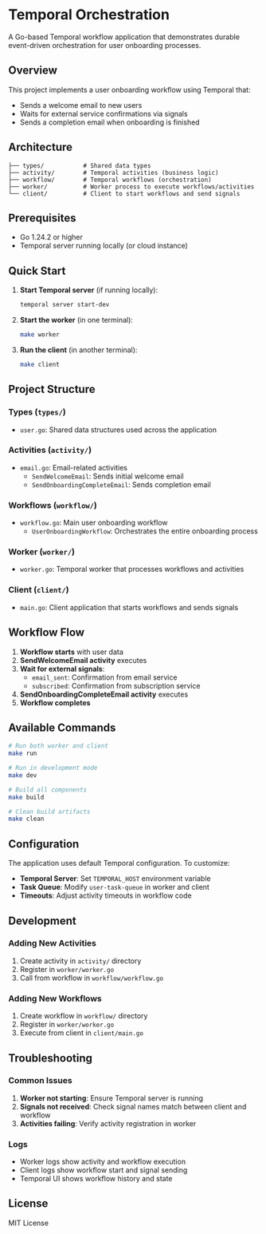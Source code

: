 # Temporal Orchestration

A Go-based Temporal workflow application that demonstrates durable event-driven orchestration for user onboarding processes.

## Overview

This project implements a user onboarding workflow using Temporal that:
- Sends a welcome email to new users
- Waits for external service confirmations via signals
- Sends a completion email when onboarding is finished

## Architecture

```
├── types/           # Shared data types
├── activity/        # Temporal activities (business logic)
├── workflow/        # Temporal workflows (orchestration)
├── worker/          # Worker process to execute workflows/activities
└── client/          # Client to start workflows and send signals
```

## Prerequisites

- Go 1.24.2 or higher
- Temporal server running locally (or cloud instance)

## Quick Start

1. **Start Temporal server** (if running locally):
   ```bash
   temporal server start-dev
   ```

2. **Start the worker** (in one terminal):
   ```bash
   make worker
   ```

3. **Run the client** (in another terminal):
   ```bash
   make client
   ```

## Project Structure

### Types (`types/`)
- `user.go`: Shared data structures used across the application

### Activities (`activity/`)
- `email.go`: Email-related activities
  - `SendWelcomeEmail`: Sends initial welcome email
  - `SendOnboardingCompleteEmail`: Sends completion email

### Workflows (`workflow/`)
- `workflow.go`: Main user onboarding workflow
  - `UserOnboardingWorkflow`: Orchestrates the entire onboarding process

### Worker (`worker/`)
- `worker.go`: Temporal worker that processes workflows and activities

### Client (`client/`)
- `main.go`: Client application that starts workflows and sends signals

## Workflow Flow

1. **Workflow starts** with user data
2. **SendWelcomeEmail activity** executes
3. **Wait for external signals**:
   - `email_sent`: Confirmation from email service
   - `subscribed`: Confirmation from subscription service
4. **SendOnboardingCompleteEmail activity** executes
5. **Workflow completes**

## Available Commands

```bash
# Run both worker and client
make run

# Run in development mode
make dev

# Build all components
make build

# Clean build artifacts
make clean
```

## Configuration

The application uses default Temporal configuration. To customize:

- **Temporal Server**: Set `TEMPORAL_HOST` environment variable
- **Task Queue**: Modify `user-task-queue` in worker and client
- **Timeouts**: Adjust activity timeouts in workflow code

## Development

### Adding New Activities

1. Create activity in `activity/` directory
2. Register in `worker/worker.go`
3. Call from workflow in `workflow/workflow.go`

### Adding New Workflows

1. Create workflow in `workflow/` directory
2. Register in `worker/worker.go`
3. Execute from client in `client/main.go`

## Troubleshooting

### Common Issues

1. **Worker not starting**: Ensure Temporal server is running
2. **Signals not received**: Check signal names match between client and workflow
3. **Activities failing**: Verify activity registration in worker

### Logs

- Worker logs show activity and workflow execution
- Client logs show workflow start and signal sending
- Temporal UI shows workflow history and state

## License

MIT License
